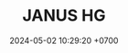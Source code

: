 ---
layout: teamCard
permalink: /team/:title.html
categories: LI LI1 LI2 LI3 LI4 LI5 LI6 LI7 LI8 LI9 LI10 LI11
maincover: /assets/logos/JANUS HG.png
puntosLJMAYO24:
date: 2024-05-02 10:29:20 +0700
puntos: 13
rango: ORO
title: JANUS HG
tag: johto042024
color: black
puntosLJ202404: 12
grupo: sur
background: '#F16C38'
cover: /assets/backCard.png
team: JANUS HG
ID: JNS
pj: 5
pt1: 3
pt2: 0
pt3: 0
pt4: 1
pt5: 3 #
pt6: 0
pt7: 3
pt8: 0
pt9: 0
pt10: 3 #j
pt11: 0
#PARTIDO 1
j1: RONDA 1
p1: JNS
pp1: SOJ
r1: 3
bg1: rock
rr1: 0
#PARTIDO 2
j2: RONDA 2
p2: JNS
pp2: CS
bg2: rock
r2: 
rr2: 
#PARTIDO 3
j3: RONDA 3
p3: JNS
pp3: HG BETA
bg3: rock
r3: 
rr3:
#PARTIDO 4
j4: RONDA 4
p4: JNS
pp4: RNT
bg4: rock
r4: 1
rr4: 2
#PARTIDO 5
j5: RONDA 5
p5: JNS
pp5: HG OL
bg5: rock
r5: 3
rr5: 0
#PARTIDO 6
j6: RONDA 6
p6: JNS
pp6: I2A
bg6: rock
r6: 
rr6: 
#PARTIDO 7
j7: RONDA 7
p7:  JNS
pp7: EK
bg7: rock
r7: 3
rr7: 0
#PARTIDO 8
j8: RONDA 8
p8:  JNS
pp8: TAE
bg8: rock
rr8: 
r8: 
#PARTIDO 9
j9: RONDA 9
p9:  JNS
pp9: NL
bg9: rock
r9: 
rr9: 
#PARTIDO 10
j10: RONDA 10
p10: JNS
pp10: GOD
bg10: rock
r10: 3
rr10: 0
#PARTIDO 11
j11: RONDA 11
p11: JNS
pp11: NS
bg11: rock
r11: 
rr11:
stream: <i class="fa-brands fa-twitch text-white"></i>
dia: 28
hora: '22:10'
---